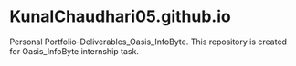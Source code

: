 # KunalChaudhari05.github.io
 Personal Portfolio-Deliverables_Oasis_InfoByte. This repository is created for Oasis_InfoByte internship task.
